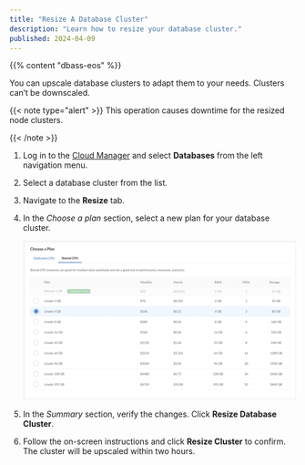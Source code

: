 ```yaml
---
title: "Resize A Database Cluster"
description: "Learn how to resize your database cluster."
published: 2024-04-09
---
```


{{% content "dbass-eos" %}}

You can upscale database clusters to adapt them to your needs. Clusters can’t be downscaled.

{{< note type="alert" >}}
This operation causes downtime for the resized node clusters.

{{< /note >}}

1. Log in to the [Cloud Manager](https://cloud.linode.com/) and select **Databases** from the left navigation menu.

1. Select a database cluster from the list. 

1. Navigate to the **Resize** tab.

1. In the *Choose a plan* section, select a new plan for your database cluster. 

    ![Screenshot of Choose a plan section](upscale-plan.png)

1. In the *Summary* section, verify the changes. Click **Resize Database Cluster**.

1. Follow the on-screen instructions and click **Resize Cluster** to confirm. The cluster will be upscaled within two hours.
